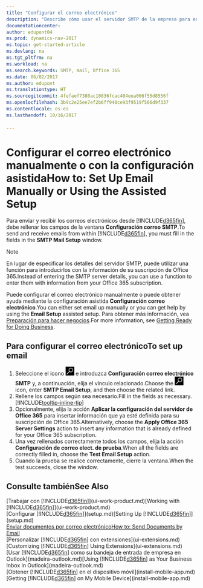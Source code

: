 ```yaml
---
title: "Configurar el correo electrónico"
description: "Describe cómo usar el servidor SMTP de la empresa para enviar y recibir mensajes de correo electrónico en Dynamics NAV, así como el modo de usar la configuración del servidor de correo electrónico creada con la suscripción de Office 365."
documentationcenter: 
author: edupont04
ms.prod: dynamics-nav-2017
ms.topic: get-started-article
ms.devlang: na
ms.tgt_pltfrm: na
ms.workload: na
ms.search.keywords: SMTP, mail, Office 365
ms.date: 06/02/2017
ms.author: edupont
ms.translationtype: HT
ms.sourcegitcommit: 4fefaef7380ac10836fcac404eea006f55d8556f
ms.openlocfilehash: 3b9c2e25ee7ef2b6ff940ce93f9519f566d9f337
ms.contentlocale: es-es
ms.lasthandoff: 10/16/2017

---
```

# <a name="how-to-set-up-email-manually-or-using-the-assisted-setup"></a><span data-ttu-id="1668b-103">Configurar el correo electrónico manualmente o con la configuración asistida</span><span class="sxs-lookup"><span data-stu-id="1668b-103">How to: Set Up Email Manually or Using the Assisted Setup</span></span>
<span data-ttu-id="1668b-104">Para enviar y recibir los correos electrónicos desde [!INCLUDE[d365fin](includes/d365fin_md.md)], debe rellenar los campos de la ventana **Configuración correo SMTP**.</span><span class="sxs-lookup"><span data-stu-id="1668b-104">To send and receive emails from within [!INCLUDE[d365fin](includes/d365fin_md.md)], you must fill in the fields in the **SMTP Mail Setup** window.</span></span>

> [!NOTE]  
>   <span data-ttu-id="1668b-105">En lugar de especificar los detalles del servidor SMTP, puede utilizar una función para introducirlos con la información de su suscripción de Office 365.</span><span class="sxs-lookup"><span data-stu-id="1668b-105">Instead of entering the SMTP server details, you can use a function to enter them with information from your Office 365 subscription.</span></span>

<span data-ttu-id="1668b-106">Puede configurar el correo electrónico manualmente o puede obtener ayuda mediante la configuración asistida **Configuración correo electrónico**.</span><span class="sxs-lookup"><span data-stu-id="1668b-106">You can either set email up manually or you can get help by using the **Email Setup** assisted setup.</span></span> <span data-ttu-id="1668b-107">Para obtener más información, vea [Preparación para hacer negocios](ui-get-ready-business.md).</span><span class="sxs-lookup"><span data-stu-id="1668b-107">For more information, see [Getting Ready for Doing Business](ui-get-ready-business.md).</span></span>  

## <a name="to-set-up-email"></a><span data-ttu-id="1668b-108">Para configurar el correo electrónico</span><span class="sxs-lookup"><span data-stu-id="1668b-108">To set up email</span></span>
1. <span data-ttu-id="1668b-109">Seleccione el icono ![Buscar página o informe](media/ui-search/search_small.png "icono Buscar página o informe") e introduzca **Configuración correo electrónico SMTP** y, a continuación, elija el vínculo relacionado.</span><span class="sxs-lookup"><span data-stu-id="1668b-109">Choose the ![Search for Page or Report](media/ui-search/search_small.png "Search for Page or Report icon") icon, enter **SMTP Email Setup**, and then choose the related link.</span></span>
2. <span data-ttu-id="1668b-110">Rellene los campos según sea necesario.</span><span class="sxs-lookup"><span data-stu-id="1668b-110">Fill in the fields as necessary.</span></span> [!INCLUDE[tooltip-inline-tip](includes/tooltip-inline-tip_md.md)]
3. <span data-ttu-id="1668b-111">Opcionalmente, elija la acción **Aplicar la configuración del servidor de Office 365** para insertar información que ya esté definida para su suscripción de Office 365.</span><span class="sxs-lookup"><span data-stu-id="1668b-111">Alternatively, choose the **Apply Office 365 Server Settings** action to insert any information that is already defined for your Office 365 subscription.</span></span>
4. <span data-ttu-id="1668b-112">Una vez rellenados correctamente todos los campos, elija la acción **Configuración de correo elect. de prueba**.</span><span class="sxs-lookup"><span data-stu-id="1668b-112">When all the fields are correctly filled in, choose the **Test Email Setup** action.</span></span>
5. <span data-ttu-id="1668b-113">Cuando la prueba se realice correctamente, cierre la ventana.</span><span class="sxs-lookup"><span data-stu-id="1668b-113">When the test succeeds, close the window.</span></span>

## <a name="see-also"></a><span data-ttu-id="1668b-114">Consulte también</span><span class="sxs-lookup"><span data-stu-id="1668b-114">See Also</span></span>  
<span data-ttu-id="1668b-115">[Trabajar con [!INCLUDE[d365fin](includes/d365fin_md.md)]](ui-work-product.md)</span><span class="sxs-lookup"><span data-stu-id="1668b-115">[Working with [!INCLUDE[d365fin](includes/d365fin_md.md)]](ui-work-product.md)</span></span>  
<span data-ttu-id="1668b-116">[Configurar [!INCLUDE[d365fin](includes/d365fin_md.md)]](setup.md)</span><span class="sxs-lookup"><span data-stu-id="1668b-116">[Setting Up [!INCLUDE[d365fin](includes/d365fin_md.md)]](setup.md)</span></span>  
[<span data-ttu-id="1668b-117">Enviar documentos por correo electrónico</span><span class="sxs-lookup"><span data-stu-id="1668b-117">How to: Send Documents by Email</span></span>](ui-how-send-documents-email.md)  
<span data-ttu-id="1668b-118">[Personalizar [!INCLUDE[d365fin](includes/d365fin_md.md)] con extensiones](ui-extensions.md)</span><span class="sxs-lookup"><span data-stu-id="1668b-118">[Customizing [!INCLUDE[d365fin](includes/d365fin_md.md)] Using Extensions](ui-extensions.md)</span></span>  
<span data-ttu-id="1668b-119">[Usar [!INCLUDE[d365fin](includes/d365fin_md.md)] como su bandeja de entrada de empresa en Outlook](madeira-outlook.md)</span><span class="sxs-lookup"><span data-stu-id="1668b-119">[Using [!INCLUDE[d365fin](includes/d365fin_md.md)] as Your Business Inbox in Outlook](madeira-outlook.md)</span></span>  
<span data-ttu-id="1668b-120">[Obtener [!INCLUDE[d365fin](includes/d365fin_md.md)] en el dispositivo móvil](install-mobile-app.md)</span><span class="sxs-lookup"><span data-stu-id="1668b-120">[Getting [!INCLUDE[d365fin](includes/d365fin_md.md)] on My Mobile Device](install-mobile-app.md)</span></span>


